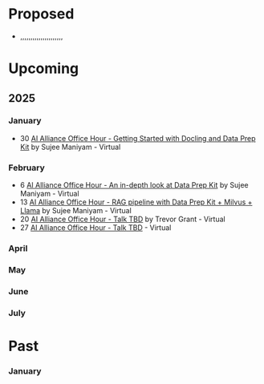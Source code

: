 # Proposed
* ,,,,,,,,,,,,,,,,,,,,,

# Upcoming

## 2025

### January
* 30 [AI Alliance Office Hour - Getting Started with Docling and Data Prep Kit](http://meetup.com/ibm-developer-sf-bay-area-meetup/)  by Sujee Maniyam - Virtual

### February
* 6 [AI Alliance Office Hour - An in-depth look at Data Prep Kit](https://www.meetup.com/ibm-developer-sf-bay-area-meetup/events/305887916/) by Sujee Maniyam - Virtual
* 13 [AI Alliance Office Hour - RAG pipeline with Data Prep Kit + Milvus + Llama](https://www.meetup.com/ibm-developer-sf-bay-area-meetup/events/305888517/) by Sujee Maniyam - Virtual
* 20 [AI Alliance Office Hour - Talk TBD]() by Trevor Grant - Virtual
* 27 [AI Alliance Office Hour - Talk TBD]() - Virtual

### April

### May

### June

### July

# Past

### January
 


